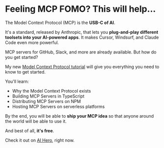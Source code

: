 # Feeling MCP FOMO? This will help...

The Model Context Protocol (MCP) is the **USB-C of AI**.

It's a standard, released by Anthropic, that lets you **plug-and-play different toolsets into your AI-powered apps**. It makes Cursor, Windsurf, and Claude Code even more powerful.

MCP servers for GitHub, Slack, and more are already available. But how do you get started?

My new [Model Context Protocol tutorial](https://www.aihero.dev/model-context-protocol-tutorial) will give you everything you need to know to get started.

You'll learn:

- Why the Model Context Protocol exists
- Building MCP Servers in TypeScript
- Distributing MCP Servers on NPM
- Hosting MCP Servers on serverless platforms

By the end, you will be able to **ship your MCP idea** so that anyone around the world will be able to use it.

And best of all, **it's free**.

Check it out on [AI Hero](https://www.aihero.dev/model-context-protocol-tutorial), right now.
